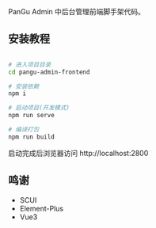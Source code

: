 PanGu Admin 中后台管理前端脚手架代码。

## 安装教程
``` sh

# 进入项目目录
cd pangu-admin-frontend

# 安装依赖
npm i

# 启动项目(开发模式)
npm run serve

# 编译打包
npm run build

```
启动完成后浏览器访问 http://localhost:2800

## 鸣谢

- SCUI
- Element-Plus
- Vue3

